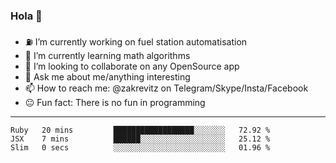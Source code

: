 ### Hola 👋
- ⛽️ I’m currently working on fuel station automatisation
- 🧮 I’m currently learning math algorithms
- 👀 I’m looking to collaborate on any OpenSource app
- 💬 Ask me about me/anything interesting
- 📫 How to reach me: @zakrevitz on Telegram/Skype/Insta/Facebook
- 😐 Fun fact: There is no fun in programming


---
<!--START_SECTION:waka-->
```text
Ruby   20 mins         ██████████████████░░░░░░░   72.92 % 
JSX    7 mins          ██████░░░░░░░░░░░░░░░░░░░   25.12 % 
Slim   0 secs          ░░░░░░░░░░░░░░░░░░░░░░░░░   01.96 %
```
<!--END_SECTION:waka-->
